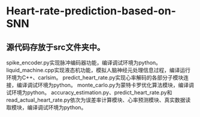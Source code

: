 # Heart-rate-prediction-based-on-SNN

## 源代码存放于src文件夹中。

spike_encoder.py实现脉冲编码器功能，编译调试环境为python。
liquid_machine.cpp实现液态机功能，模拟人脑神经元处理信息过程，编译运行环境为C++、carlsim。
predict_heart_rate.py实现心率解码的各部分子模块连接，编译调试环境为python。
monte_carlo.py为蒙特卡罗优化算法模块，编译调试环境为python。
accuracy_estimation.py、predict_heart_rate.py和read_actual_heart_rate.py依次为误差率计算模块、心率预测模块、真实数据读取模块，编译调试环境为python。
